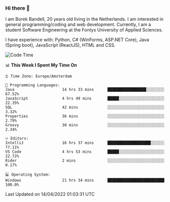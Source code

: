 ### Hi there 👋

I am Borek Bandell, 20 years old living in the Netherlands. I am interested in general programming/coding and web development. Currently, I am a student Software Engineering at the Fontys University of Applied Sciences.

I have experience with: Python, C# (WinForms, ASP.NET Core), Java (Spring boot), JavaScript (ReactJS), HTML and CSS.

<!--START_SECTION:waka-->
![Code Time](http://img.shields.io/badge/Code%20Time-82%20hrs%2021%20mins-blue)

📊 **This Week I Spent My Time On** 

```text
⌚︎ Time Zone: Europe/Amsterdam

💬 Programming Languages: 
Java                     14 hrs 33 mins      █████████████████░░░░░░░░   67.52% 
JavaScript               4 hrs 49 mins       █████░░░░░░░░░░░░░░░░░░░░   22.35% 
SQL                      42 mins             ░░░░░░░░░░░░░░░░░░░░░░░░░   3.32% 
Properties               36 mins             ░░░░░░░░░░░░░░░░░░░░░░░░░   2.79% 
Groovy                   30 mins             ░░░░░░░░░░░░░░░░░░░░░░░░░   2.34%

🔥 Editors: 
IntelliJ                 16 hrs 37 mins      ███████████████████░░░░░░   77.11% 
VS Code                  4 hrs 53 mins       █████░░░░░░░░░░░░░░░░░░░░   22.72% 
Rider                    2 mins              ░░░░░░░░░░░░░░░░░░░░░░░░░   0.17%

💻 Operating System: 
Windows                  21 hrs 34 mins      █████████████████████████   100.0%

```


 Last Updated on 14/04/2022 01:03:31 UTC
<!--END_SECTION:waka-->

<!--**tcBorek2002/tcBorek2002** is a ✨ _special_ ✨ repository because its `README.md` (this file) appears on your GitHub profile.

Here are some ideas to get you started:

- 🔭 I’m currently working on ...
- 🌱 I’m currently learning ...
- 👯 I’m looking to collaborate on ...
- 🤔 I’m looking for help with ...
- 💬 Ask me about ...
- 📫 How to reach me: ...
- 😄 Pronouns: ...
- ⚡ Fun fact: ...
-->
